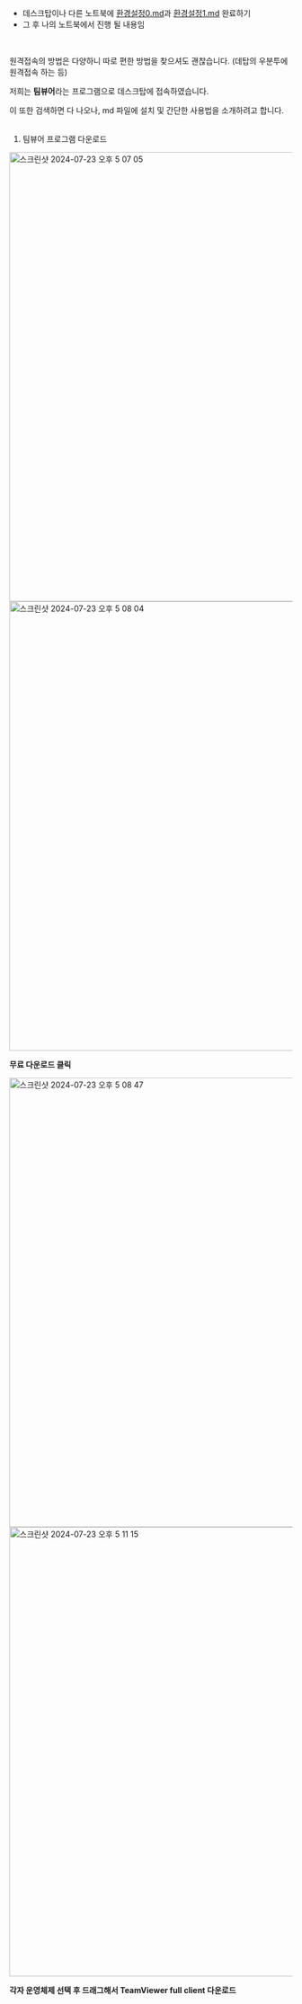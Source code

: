 - 데스크탑이나 다른 노트북에 [환경설정0.md](환경설정0.md)과 [환경설정1.md](환경설정1.md) 완료하기
- 그 후 나의 노트북에서 진행 될 내용임
<br>

원격접속의 방법은 다양하니 따로 편한 방법을 찾으셔도 괜찮습니다. (데탑의 우분투에 원격접속 하는 등) <br>

저희는 **팀뷰어**라는 프로그램으로 데스크탑에 접속하였습니다. <br>

이 또한 검색하면 다 나오나, md 파일에 설치 및 간단한 사용법을 소개하려고 합니다.
<br>
<br>
1. 팀뷰어 프로그램 다운로드
<p>
  <img width="800" alt="스크린샷 2024-07-23 오후 5 07 05" src="https://github.com/user-attachments/assets/5bb7a777-7639-4bb6-8043-2911d0858d01">
  <img width="800" alt="스크린샷 2024-07-23 오후 5 08 04" src="https://github.com/user-attachments/assets/11e1646f-8122-4533-9d14-cd29bfce5882">
  <p><strong>무료 다운로드 클릭</strong></p>
  <img width="800" alt="스크린샷 2024-07-23 오후 5 08 47" src="https://github.com/user-attachments/assets/36d9aa58-ddc4-4748-9a16-8df59c60abea">
  <img width="800" alt="스크린샷 2024-07-23 오후 5 11 15" src="https://github.com/user-attachments/assets/3be79525-f3c6-4fab-a413-a9405eb45294">
  <p><strong>각자 운영체제 선택 후 드래그해서 TeamViewer full client 다운로드</strong></p>
</p>

